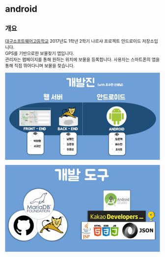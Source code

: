 # android
## 개요
[대구소프트웨어고등학교](www.dgaw.hs.kr) 2017년도 1학년 2학기 나르샤 프로젝트 안드로이드 저장소입니다. <br>
GPS를 기반으로한 보물찾기 앱입니다. <br>
관리자는 왭페이지를 통해 원하는 위치에 보물을 등록합니다. 사용자는 스마트폰의 앱을 통해 직접 뛰어다니며 보물을 찾습니다. <br>

![1](./2017.12.24%20부자가%20될꺼야%20발표자료4/슬라이드4.JPG)

![2](./2017.12.24%20부자가%20될꺼야%20발표자료4/슬라이드5.JPG)
